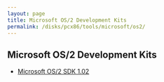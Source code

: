 ```yaml
---
layout: page
title: Microsoft OS/2 Development Kits
permalink: /disks/pcx86/tools/microsoft/os2/
---
```


Microsoft OS/2 Development Kits
-------------------------------

* [Microsoft OS/2 SDK 1.02](/disks/pcx86/tools/microsoft/os2/sdk/1.02/)
